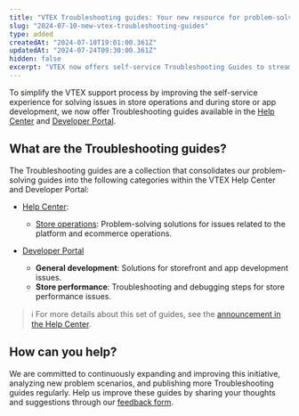 ```yaml
---
title: "VTEX Troubleshooting guides: Your new resource for problem-solving"
slug: "2024-07-10-new-vtex-troubleshooting-guides"
type: added
createdAt: "2024-07-10T19:01:00.361Z"
updatedAt: "2024-07-24T09:30:00.361Z"
hidden: false
excerpt: "VTEX now offers self-service Troubleshooting Guides to streamline problem-solving for both store operations and development tasks."
---
```


To simplify the VTEX support process by improving the self-service experience for solving issues in store operations and during store or app development, we now offer Troubleshooting guides available in the [Help Center](https://help.vtex.com/subcategory/store-operations--2Q0IQjRcOqSgJTh6wRHVMB) and [Developer Portal](https://developers.vtex.com/docs/troubleshooting).

## What are the Troubleshooting guides?

The Troubleshooting guides are a collection that consolidates our problem-solving guides into the following categories within the VTEX Help Center and Developer Portal:

- [Help Center](https://help.vtex.com/category/troubleshooting--39pDkp8qxSll6mGj0tWViz):
  - [Store operations](https://help.vtex.com/subcategory/store-operations--2Q0IQjRcOqSgJTh6wRHVMB): Problem-solving solutions for issues related to the platform and ecommerce operations.

- [Developer Portal](https://developers.vtex.com/docs/troubleshooting)
  - **General development**: Solutions for storefront and app development issues.
  - **Store performance**: Troubleshooting and debugging steps for store performance issues.

> ℹ️ For more details about this set of guides, see the [announcement in the Help Center](https://help.vtex.com/announcements/troubleshooting-guides-your-new-vtex-self-service-experience--5oDp5raqBpRta660NERceY).

## How can you help?

We are committed to continuously expanding and improving this initiative, analyzing new problem scenarios, and publishing more Troubleshooting guides regularly. Help us improve these guides by sharing your thoughts and suggestions through our [feedback form](https://forms.gle/PdVNZmMDMjiDfJaf8).
